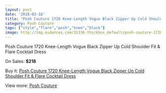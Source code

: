 ```yaml
---
layout: post
date: '2018-03-18'
title: "Posh Couture 1720 Knee-Length Vogue Black Zipper Up Cold Shoulder Fit & Flare Cocktail Dress"
category: Posh Couture
tags: ["style","flare","posh","knee","black"]
image: http://img.eudances.com/31336-thickbox_default/posh-couture-1720-knee-length-vogue-black-zipper-up-cold-shoulder-fit-flare-cocktail-dress.jpg
---
```

Posh Couture 1720 Knee-Length Vogue Black Zipper Up Cold Shoulder Fit & Flare Cocktail Dress

On Sales: **$218**
<a href="https://www.eudances.com/en/posh-couture/9837-posh-couture-1720-knee-length-vogue-black-zipper-up-cold-shoulder-fit-flare-cocktail-dress.html"><amp-img layout="responsive" width="600" height="600" src="//img.eudances.com/31336-thickbox_default/posh-couture-1720-knee-length-vogue-black-zipper-up-cold-shoulder-fit-flare-cocktail-dress.jpg" alt="Posh Couture 1720 Knee-Length Vogue Black Zipper Up Cold Shoulder Fit & Flare Cocktail Dress 0" /></a>
<a href="https://www.eudances.com/en/posh-couture/9837-posh-couture-1720-knee-length-vogue-black-zipper-up-cold-shoulder-fit-flare-cocktail-dress.html"><amp-img layout="responsive" width="600" height="600" src="//img.eudances.com/31345-thickbox_default/posh-couture-1720-knee-length-vogue-black-zipper-up-cold-shoulder-fit-flare-cocktail-dress.jpg" alt="Posh Couture 1720 Knee-Length Vogue Black Zipper Up Cold Shoulder Fit & Flare Cocktail Dress 1" /></a>
<a href="https://www.eudances.com/en/posh-couture/9837-posh-couture-1720-knee-length-vogue-black-zipper-up-cold-shoulder-fit-flare-cocktail-dress.html"><amp-img layout="responsive" width="600" height="600" src="//img.eudances.com/31344-thickbox_default/posh-couture-1720-knee-length-vogue-black-zipper-up-cold-shoulder-fit-flare-cocktail-dress.jpg" alt="Posh Couture 1720 Knee-Length Vogue Black Zipper Up Cold Shoulder Fit & Flare Cocktail Dress 2" /></a>
<a href="https://www.eudances.com/en/posh-couture/9837-posh-couture-1720-knee-length-vogue-black-zipper-up-cold-shoulder-fit-flare-cocktail-dress.html"><amp-img layout="responsive" width="600" height="600" src="//img.eudances.com/31343-thickbox_default/posh-couture-1720-knee-length-vogue-black-zipper-up-cold-shoulder-fit-flare-cocktail-dress.jpg" alt="Posh Couture 1720 Knee-Length Vogue Black Zipper Up Cold Shoulder Fit & Flare Cocktail Dress 3" /></a>
<a href="https://www.eudances.com/en/posh-couture/9837-posh-couture-1720-knee-length-vogue-black-zipper-up-cold-shoulder-fit-flare-cocktail-dress.html"><amp-img layout="responsive" width="600" height="600" src="//img.eudances.com/31342-thickbox_default/posh-couture-1720-knee-length-vogue-black-zipper-up-cold-shoulder-fit-flare-cocktail-dress.jpg" alt="Posh Couture 1720 Knee-Length Vogue Black Zipper Up Cold Shoulder Fit & Flare Cocktail Dress 4" /></a>
<a href="https://www.eudances.com/en/posh-couture/9837-posh-couture-1720-knee-length-vogue-black-zipper-up-cold-shoulder-fit-flare-cocktail-dress.html"><amp-img layout="responsive" width="600" height="600" src="//img.eudances.com/31341-thickbox_default/posh-couture-1720-knee-length-vogue-black-zipper-up-cold-shoulder-fit-flare-cocktail-dress.jpg" alt="Posh Couture 1720 Knee-Length Vogue Black Zipper Up Cold Shoulder Fit & Flare Cocktail Dress 5" /></a>
<a href="https://www.eudances.com/en/posh-couture/9837-posh-couture-1720-knee-length-vogue-black-zipper-up-cold-shoulder-fit-flare-cocktail-dress.html"><amp-img layout="responsive" width="600" height="600" src="//img.eudances.com/31340-thickbox_default/posh-couture-1720-knee-length-vogue-black-zipper-up-cold-shoulder-fit-flare-cocktail-dress.jpg" alt="Posh Couture 1720 Knee-Length Vogue Black Zipper Up Cold Shoulder Fit & Flare Cocktail Dress 6" /></a>
<a href="https://www.eudances.com/en/posh-couture/9837-posh-couture-1720-knee-length-vogue-black-zipper-up-cold-shoulder-fit-flare-cocktail-dress.html"><amp-img layout="responsive" width="600" height="600" src="//img.eudances.com/31339-thickbox_default/posh-couture-1720-knee-length-vogue-black-zipper-up-cold-shoulder-fit-flare-cocktail-dress.jpg" alt="Posh Couture 1720 Knee-Length Vogue Black Zipper Up Cold Shoulder Fit & Flare Cocktail Dress 7" /></a>
<a href="https://www.eudances.com/en/posh-couture/9837-posh-couture-1720-knee-length-vogue-black-zipper-up-cold-shoulder-fit-flare-cocktail-dress.html"><amp-img layout="responsive" width="600" height="600" src="//img.eudances.com/31338-thickbox_default/posh-couture-1720-knee-length-vogue-black-zipper-up-cold-shoulder-fit-flare-cocktail-dress.jpg" alt="Posh Couture 1720 Knee-Length Vogue Black Zipper Up Cold Shoulder Fit & Flare Cocktail Dress 8" /></a>
<a href="https://www.eudances.com/en/posh-couture/9837-posh-couture-1720-knee-length-vogue-black-zipper-up-cold-shoulder-fit-flare-cocktail-dress.html"><amp-img layout="responsive" width="600" height="600" src="//img.eudances.com/31337-thickbox_default/posh-couture-1720-knee-length-vogue-black-zipper-up-cold-shoulder-fit-flare-cocktail-dress.jpg" alt="Posh Couture 1720 Knee-Length Vogue Black Zipper Up Cold Shoulder Fit & Flare Cocktail Dress 9" /></a>

Buy it: [Posh Couture 1720 Knee-Length Vogue Black Zipper Up Cold Shoulder Fit & Flare Cocktail Dress](https://www.eudances.com/en/posh-couture/9837-posh-couture-1720-knee-length-vogue-black-zipper-up-cold-shoulder-fit-flare-cocktail-dress.html "Posh Couture 1720 Knee-Length Vogue Black Zipper Up Cold Shoulder Fit & Flare Cocktail Dress")

View more: [Posh Couture](https://www.eudances.com/en/161-posh-couture "Posh Couture")